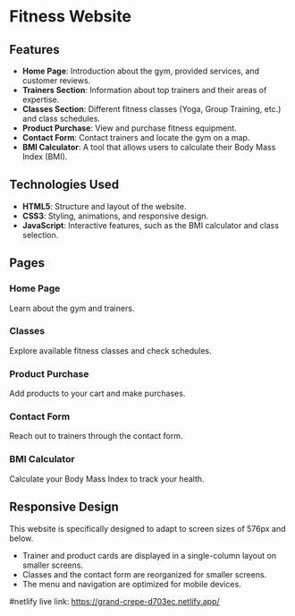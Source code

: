 # Fitness Website

## Features
- **Home Page**: Introduction about the gym, provided services, and customer reviews.
- **Trainers Section**: Information about top trainers and their areas of expertise.
- **Classes Section**: Different fitness classes (Yoga, Group Training, etc.) and class schedules.
- **Product Purchase**: View and purchase fitness equipment.
- **Contact Form**: Contact trainers and locate the gym on a map.
- **BMI Calculator**: A tool that allows users to calculate their Body Mass Index (BMI).

## Technologies Used
- **HTML5**: Structure and layout of the website.
- **CSS3**: Styling, animations, and responsive design.
- **JavaScript**: Interactive features, such as the BMI calculator and class selection.

## Pages
### Home Page
Learn about the gym and trainers.

### Classes
Explore available fitness classes and check schedules.

### Product Purchase
Add products to your cart and make purchases.

### Contact Form
Reach out to trainers through the contact form.

### BMI Calculator
Calculate your Body Mass Index to track your health.

## Responsive Design
This website is specifically designed to adapt to screen sizes of 576px and below.

- Trainer and product cards are displayed in a single-column layout on smaller screens.
- Classes and the contact form are reorganized for smaller screens.
- The menu and navigation are optimized for mobile devices.


#netlify live link: https://grand-crepe-d703ec.netlify.app/
